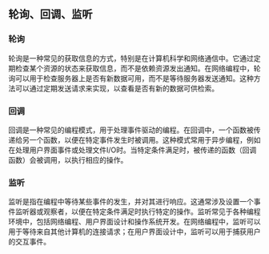 ## 轮询、回调、监听

### 轮询

轮询是一种常见的获取信息的方式，特别是在计算机科学和网络通信中。它通过定期检查某个资源的状态来获取信息，而不是依赖资源发出通知。在网络编程中，轮询可以用于检查服务器上是否有新数据可用，而不是等待服务器发送通知。这种方法可以通过定期发送请求来实现，以查看是否有新的数据可供检索。

### 回调

回调是一种常见的编程模式，用于处理事件驱动的编程。在回调中，一个函数被传递给另一个函数，以便在特定事件发生时被调用。这种模式常用于异步编程，例如在处理用户界面事件或处理文件I/O时。当特定条件满足时，被传递的函数（回调函数）会被调用，以执行相应的操作。

### 监听

监听是指在编程中等待某些事件的发生，并对其进行响应。这通常涉及设置一个事件监听器或观察者，以便在特定条件满足时执行特定的操作。监听常见于各种编程环境中，包括网络编程、用户界面设计和操作系统开发。在网络编程中，监听可以用于等待来自其他计算机的连接请求；在用户界面设计中，监听可以用于捕获用户的交互事件。




